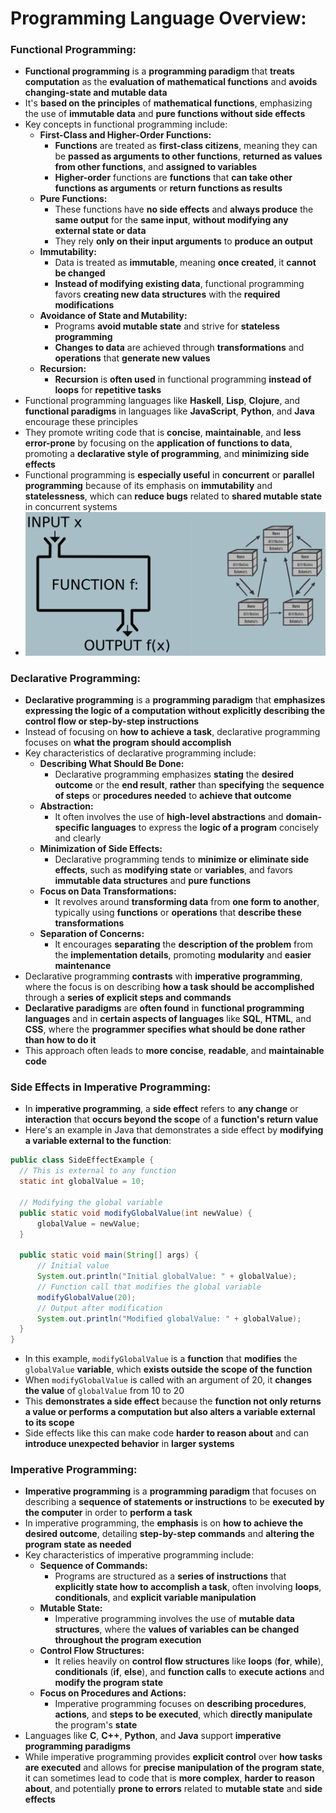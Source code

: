 # Programming Language Overview:

### Functional Programming:
* **Functional programming** is a **programming paradigm** that **treats computation** as the **evaluation of 
  mathematical functions** and **avoids changing-state and mutable data**
* It's **based on the principles** of **mathematical functions**, emphasizing the use of **immutable data** and **pure 
  functions without side effects**
* Key concepts in functional programming include:
  * **First-Class and Higher-Order Functions:**
    * **Functions** are treated as **first-class citizens**, meaning they can be **passed as arguments to other 
      functions**, **returned as values from other functions**, and **assigned to variables**
    * **Higher-order** functions are **functions** that **can take other functions as arguments** or **return functions 
      as results**
  * **Pure Functions:**
    * These functions have **no side effects** and **always produce** the **same output** for the **same input**,
      **without modifying any external state or data**
    * They rely **only on their input arguments** to **produce an output**
  * **Immutability:**
    * Data is treated as **immutable**, meaning **once created**, it **cannot be changed**
    * **Instead of modifying existing data**, functional programming favors **creating new data structures** with the 
      **required modifications**
  * **Avoidance of State and Mutability:**
    * Programs **avoid mutable state** and strive for **stateless programming**
    * **Changes to data** are achieved through **transformations** and **operations** that **generate new values**
  * **Recursion:**
    * **Recursion** is **often used** in functional programming **instead of loops** for **repetitive tasks**
* Functional programming languages like **Haskell**, **Lisp**, **Clojure**, and **functional paradigms** in languages 
  like **JavaScript**, **Python**, and **Java** encourage these principles
* They promote writing code that is **concise**, **maintainable**, and **less error-prone** by focusing on the 
  **application of functions to data**, promoting a **declarative style of programming**, and **minimizing side 
  effects**
* Functional programming is **especially useful** in **concurrent** or **parallel programming** because of its emphasis 
  on **immutability** and **statelessness**, which can **reduce bugs** related to **shared mutable state** in 
  concurrent systems
* <img src="images/Functional_Programming_Diagram.png" width="500">

### Declarative Programming:
* **Declarative programming** is a **programming paradigm** that **emphasizes expressing the logic of a computation 
  without explicitly describing the control flow or step-by-step instructions**
* Instead of focusing on **how to achieve a task**, declarative programming focuses on **what the program should 
  accomplish**
* Key characteristics of declarative programming include:
  * **Describing What Should Be Done:**
    * Declarative programming emphasizes **stating** the **desired outcome** or the **end result**, **rather** than 
      **specifying** the **sequence of steps** or **procedures needed** to **achieve that outcome**
  * **Abstraction:**
    * It often involves the use of **high-level abstractions** and **domain-specific languages** to express the **logic 
      of a program** concisely and clearly
  * **Minimization of Side Effects:**
    * Declarative programming tends to **minimize or eliminate side effects**, such as **modifying state** or 
      **variables**, and favors **immutable data structures** and **pure functions**
  * **Focus on Data Transformations:**
    * It revolves around **transforming data** from **one form to another**, typically using **functions** or 
      **operations** that **describe these transformations**
  * **Separation of Concerns:**
    * It encourages **separating** the **description of the problem** from the **implementation details**, promoting 
      **modularity** and **easier maintenance**
* Declarative programming **contrasts** with **imperative programming**, where the focus is on describing **how a 
  task should be accomplished** through a **series of explicit steps and commands**
* **Declarative paradigms** are **often found** in **functional programming languages** and in **certain aspects of 
  languages** like **SQL**, **HTML**, and **CSS**, where the **programmer specifies what should be done rather than how 
  to do it**
* This approach often leads to **more concise**, **readable**, and **maintainable code**

### Side Effects in Imperative Programming:
* In **imperative programming**, a **side effect** refers to **any change** or **interaction** that **occurs beyond the 
  scope** of a **function's return value**
* Here's an example in Java that demonstrates a side effect by **modifying a variable external to the function**:
```java
public class SideEffectExample {
  // This is external to any function
  static int globalValue = 10;
  
  // Modifying the global variable
  public static void modifyGlobalValue(int newValue) {
      globalValue = newValue; 
  }
  
  public static void main(String[] args) {
      // Initial value
      System.out.println("Initial globalValue: " + globalValue);
      // Function call that modifies the global variable
      modifyGlobalValue(20);
      // Output after modification
      System.out.println("Modified globalValue: " + globalValue); 
  }
}
```
* In this example, `modifyGlobalValue` is a **function** that **modifies** the `globalValue` **variable**, which 
  **exists outside the scope of the function**
* When `modifyGlobalValue` is called with an argument of 20, it **changes the value** of `globalValue` from 10 to 20
* This **demonstrates a side effect** because the **function not only returns a value or performs a computation but also 
  alters a variable external to its scope**
* Side effects like this can make code **harder to reason about** and can **introduce unexpected behavior** in **larger 
  systems**

### Imperative Programming:
* **Imperative programming** is a **programming paradigm** that focuses on describing a **sequence of statements or 
  instructions** to be **executed by the computer** in order to **perform a task**
* In imperative programming, the **emphasis** is on **how to achieve the desired outcome**, detailing **step-by-step 
  commands** and **altering the program state as needed**
* Key characteristics of imperative programming include:
  * **Sequence of Commands:**
    * Programs are structured as a **series of instructions** that **explicitly state how to accomplish a task**, often 
      involving **loops**, **conditionals**, and **explicit variable manipulation**
  * **Mutable State:**
    * Imperative programming involves the use of **mutable data structures**, where the **values of variables can be
      changed throughout the program execution**
  * **Control Flow Structures:**
    * It relies heavily on **control flow structures** like **loops** (**for**, **while**), **conditionals** (**if**, 
      **else**), and **function calls** to **execute actions** and **modify the program state**
  * **Focus on Procedures and Actions:**
    * Imperative programming focuses on **describing procedures**, **actions**, and **steps to be executed**, which 
      **directly manipulate** the program's **state**
* Languages like **C**, **C++**, **Python**, and **Java** support **imperative programming paradigms**
* While imperative programming provides **explicit control** over **how tasks are executed** and allows for **precise
  manipulation of the program state**, it can sometimes lead to code that is **more complex**, **harder to reason 
  about**, and potentially **prone to errors** related to **mutable state** and **side effects**
